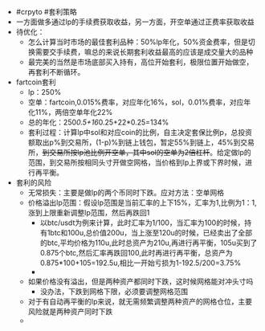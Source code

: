 - #crpyto #套利策略
- 一方面做多通过lp的手续费获取收益，另一方面，开空单通过正费率获取收益
- 待优化：
	- 怎么计算当时市场的最佳套利品种：50%lp年化，50%资金费率，但是切换需要交手续费，嘛总的来说长期套利收益最高的应该是成交量大的品种
	- 最完美的当然是市场底部买入持有，高位开始套利，极限位置开始做空，再套利不断循环。
- fartcoin套利
	- lp：250%
	- 空单：fartcoin,0.015%费率，对应年化16%，sol，0.01%费率，对应年化11%，两倍空单年化22%
	- 总的年化：250*0.5+16*0.25+22*0.25=134%
	- 套利过程：计算lp中sol和对应coin的比例，自主决定套保比例p，总投资额取出p%到交易所，(1-p)%到链上钱包，暂定55%到链上，45%到交易所，~~到交易所按lp池比例开空单，其中sol的空单为2倍杠杆~~。给定做lp的范围，到交易所按相同头寸开做空网格，当价格到lp上界或下界时候，进行再平衡。
- 套利的风险
	- 无常损失：主要是做lp的两个币同时下跌。应对方法：空单网格
	- 价格溢出lp范围：假设lp范围是当前汇率的上下15%，汇率为1,比例为1：1,涨到上限重新调整lp范围，然后再跌回1
		- 以btc/usdt为例来计算，此时汇率为1/100，当汇率为100的时候，持有1btc和100u,总价值200u，当上涨至120u的时候，已经卖出了全部的btc,平均价格为110u,此时总资产为210u,再进行再平衡，105u买到了0.875个btc,然后汇率再跌回100,此时再进行再平衡，总资产为0.875*100+105=192.5u,相比一开始亏损为1-192.5/200=3.75%
		-
	- 如果价格没有溢出，但是两种资产都同时下跌，这时候网格能对冲头寸吗
		- 没办法，下跌到网格下限，必须要调整网格范围
	- 对于有自动再平衡的lp来说，就无需频繁调整两种资产的网格仓位，主要风险就是两种资产同时下跌
	-